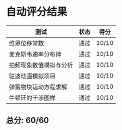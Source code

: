 # 自动评分结果

| 测试 | 状态 | 得分 |
|------|------|------|
| 维恩位移常数 | 通过 | 10/10 |
| 麦克斯韦速率分布律 | 通过 | 10/10 |
| 拍频现象数值模拟与分析 | 通过 | 10/10 |
| 驻波动画模拟项目 | 通过 | 10/10 |
| 弹簧物块运动方程求解 | 通过 | 10/10 |
| 牛顿环的干涉图样 | 通过 | 10/10 |

## 总分: 60/60
